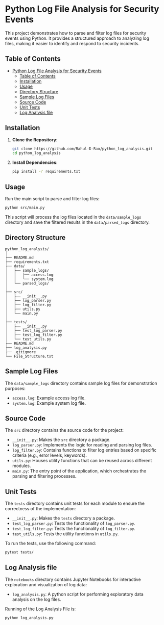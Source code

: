 # Python Log File Analysis for Security Events

This project demonstrates how to parse and filter log files for security events using Python. It provides a structured approach to analyzing log files, making it easier to identify and respond to security incidents.

## Table of Contents

- [Python Log File Analysis for Security Events](#python-log-file-analysis-for-security-events)
  - [Table of Contents](#table-of-contents)
  - [Installation](#installation)
  - [Usage](#usage)
  - [Directory Structure](#directory-structure)
  - [Sample Log Files](#sample-log-files)
  - [Source Code](#source-code)
  - [Unit Tests](#unit-tests)
  - [Log Analysis file](#log-analysis-file)

## Installation

1. **Clone the Repository**:

   ```bash
   git clone https://github.com/Rahul-D-Rao/python_log_analysis.git
   cd python_log_analysis
   ```

2. **Install Dependencies**:
   ```bash
   pip install -r requirements.txt
   ```

## Usage

Run the main script to parse and filter log files:

```bash
python src/main.py
```

This script will process the log files located in the `data/sample_logs` directory and save the filtered results in the `data/parsed_logs` directory.

## Directory Structure

```
python_log_analysis/
│
├── README.md
├── requirements.txt
├── data/
│   ├── sample_logs/
│   │   ├── access.log
│   │   └── system.log
│   └── parsed_logs/
│
├── src/
│   ├── __init__.py
│   ├── log_parser.py
│   ├── log_filter.py
│   ├── utils.py
│   └── main.py
│
├── tests/
│   ├── __init__.py
│   ├── test_log_parser.py
│   ├── test_log_filter.py
│   └── test_utils.py
├── README.md
├── log_analysis.py
├── .gitignore
└── File_Structure.txt
```

## Sample Log Files

The `data/sample_logs` directory contains sample log files for demonstration purposes:

- `access.log`: Example access log file.
- `system.log`: Example system log file.

## Source Code

The `src` directory contains the source code for the project:

- `__init__.py`: Makes the `src` directory a package.
- `log_parser.py`: Implements the logic for reading and parsing log files.
- `log_filter.py`: Contains functions to filter log entries based on specific criteria (e.g., error levels, keywords).
- `utils.py`: Houses utility functions that can be reused across different modules.
- `main.py`: The entry point of the application, which orchestrates the parsing and filtering processes.

## Unit Tests

The `tests` directory contains unit tests for each module to ensure the correctness of the implementation:

- `__init__.py`: Makes the `tests` directory a package.
- `test_log_parser.py`: Tests the functionality of `log_parser.py`.
- `test_log_filter.py`: Tests the functionality of `log_filter.py`.
- `test_utils.py`: Tests the utility functions in `utils.py`.

To run the tests, use the following command:

```bash
pytest tests/
```

## Log Analysis file

The `notebooks` directory contains Jupyter Notebooks for interactive exploration and visualization of log data:

- `log_analysis.py`: A python script for performing exploratory data analysis on the log files.

Running of the Log Analysis File is:

```bash
python log_analysis.py
```
